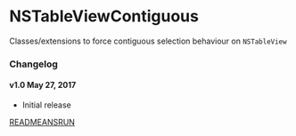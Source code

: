 # NSTableViewContiguous

Classes/extensions to force contiguous selection behaviour on `NSTableView`

### Changelog

#### v1.0 May 27, 2017
 
- Initial release

[READMEANSRUN](https://readmeansrun.com/blog/)
